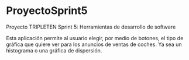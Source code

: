 # ProyectoSprint5
Proyecto TRIPLETEN Sprint 5: Herramientas de desarrollo de software

Esta aplicación permite al usuario elegir, por medio de botones, el tipo de gráfica que quiere ver para los anuncios de ventas de coches. Ya sea un histograma o una gráfica de dispersión.